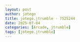 ```yaml
---
layout: post
author: jotego
title: jotego.jtrumble - 7525244
date: 2025-07-04
categories: [Arcade, jtrumble]
tags: [jotego.jtrumble]
---
```


